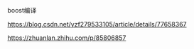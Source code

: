boost编译

https://blog.csdn.net/yzf279533105/article/details/77658367

https://zhuanlan.zhihu.com/p/85806857

